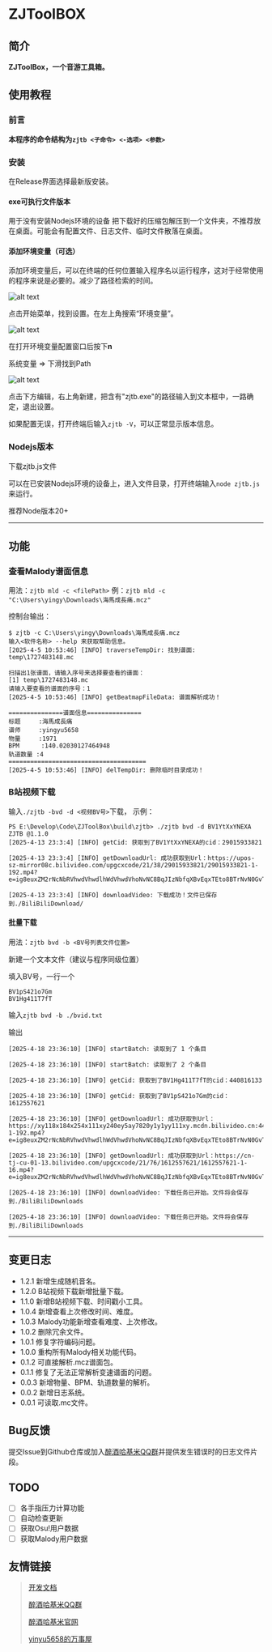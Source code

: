 # ZJToolBOX

## 简介

**ZJToolBox，一个音游工具箱。**

## 使用教程

### 前言

**本程序的命令结构为`zjtb <子命令> <-选项> <参数> `**

### 安装

在Release界面选择最新版安装。

#### exe可执行文件版本

用于没有安装Nodejs环境的设备
把下载好的压缩包解压到一个文件夹，不推荐放在桌面。可能会有配置文件、日志文件、临时文件散落在桌面。

#### 添加环境变量（可选）

添加环境变量后，可以在终端的任何位置输入程序名以运行程序，这对于经常使用的程序来说是必要的。减少了路径检索的时间。

![alt text](ReadmeImages/image.png)

点击开始菜单，找到设置。在左上角搜索“环境变量”。

![alt text](<ReadmeImages/image copy.png>)

在打开环境变量配置窗口后按下**n**

系统变量 => 下滑找到Path

![alt text](<ReadmeImages/image copy 3.png>)

点击下方编辑，右上角新建，把含有"zjtb.exe"的路径输入到文本框中，一路确定，退出设置。

如果配置无误，打开终端后输入`zjtb -V`，可以正常显示版本信息。

### Nodejs版本

下载zjtb.js文件

可以在已安装Nodejs环境的设备上，进入文件目录，打开终端输入`node zjtb.js`来运行。

推荐Node版本20+

---

## 功能

### 查看Malody谱面信息

用法：`zjtb mld -c <filePath>`
例：`zjtb mld -c "C:\Users\yingy\Downloads\海馬成長痛.mcz"`

控制台输出：

```
$ zjtb -c C:\Users\yingy\Downloads\海馬成長痛.mcz
输入<软件名称> --help 来获取帮助信息。
[2025-4-5 10:53:46] [INFO] traverseTempDir: 找到谱面: temp\1727483148.mc

扫描出1张谱面，请输入序号来选择要查看的谱面：
[1] temp\1727483148.mc
请输入要查看的谱面的序号：1
[2025-4-5 10:53:46] [INFO] getBeatmapFileData: 谱面解析成功！

===============谱面信息===============
标题     :海馬成長痛
谱师     :yingyu5658
物量     :1971
BPM      :140.02030127464948
轨道数量 :4
======================================
[2025-4-5 10:53:46] [INFO] delTempDir: 删除临时目录成功！
```
### B站视频下载
输入`./zjtb -bvd -d <视频BV号>`下载，
示例：
```
PS E:\Develop\Code\ZJToolBox\build\zjtb> ./zjtb bvd -d BV1YtXxYNEXA
ZJTB @1.1.0
[2025-4-13 23:3:4] [INFO] getCid: 获取到了BV1YtXxYNEXA的cid：29015933821

[2025-4-13 23:3:4] [INFO] getDownloadUrl: 成功获取到Url：https://upos-sz-mirror08c.bilivideo.com/upgcxcode/21/38/29015933821/29015933821-1-192.mp4?e=ig8euxZM2rNcNbRVhwdVhwdlhWdVhwdVhoNvNC8BqJIzNbfqXBvEqxTEto8BTrNvN0GvT90W5JZMkX_YN0MvXg8gNEV4NC8xNEV4N03eN0B5tZlqNxTEto8BTrNvNeZVuJ10Kj_g2UB02J0mN0B5tZlqNCNEto8BTrNvNC7MTX502C8f2jmMQJ6mqF2fka1mqx6gqj0eN0B599M=&platform=pc&trid=cc552aba357044d2935d05128a8df3eu&mid=0&oi=0x240882100c0338a114bedf96e76c9e5b&tag=&gen=playurlv3&os=08cbv&uipk=5&deadline=1744563783&og=hw&nbs=1&upsig=9ce495218f945167a2743a99a9eaea6b&uparams=e,platform,trid,mid,oi,tag,gen,os,uipk,deadline,og,nbs&bvc=vod&nettype=0&bw=204186&buvid=&build=0&dl=0&f=u_0_0&agrr=0&orderid=0,3

[2025-4-13 23:3:4] [INFO] downloadVideo: 下载成功！文件已保存到./BiliBiliDownload/
```

#### 批量下载

用法：`zjtb bvd -b <BV号列表文件位置>`

新建一个文本文件（建议与程序同级位置）

填入BV号，一行一个
```
BV1pS421o7Gm
BV1Hg411T7fT
```

输入`zjtb bvd -b ./bvid.txt`

输出

```
[2025-4-18 23:36:10] [INFO] startBatch: 读取到了 1 个条目

[2025-4-18 23:36:10] [INFO] startBatch: 读取到了 2 个条目

[2025-4-18 23:36:10] [INFO] getCid: 获取到了BV1Hg411T7fT的cid：440816133

[2025-4-18 23:36:10] [INFO] getCid: 获取到了BV1pS421o7Gm的cid：1612557621

[2025-4-18 23:36:10] [INFO] getDownloadUrl: 成功获取到Url：https://xy118x184x254x111xy240ey5ay7820y1y1yy111xy.mcdn.bilivideo.cn:4483/upgcxcode/33/61/440816133/440816133_da2-1-192.mp4?e=ig8euxZM2rNcNbRVhwdVhwdlhWdVhwdVhoNvNC8BqJIzNbfqXBvEqxTEto8BTrNvN0GvT90W5JZMkX_YN0MvXg8gNEV4NC8xNEV4N03eN0B5tZlqNxTEto8BTrNvNeZVuJ10Kj_g2UB02J0mN0B5tZlqNCNEto8BTrNvNC7MTX502C8f2jmMQJ6mqF2fka1mqx6gqj0eN0B599M=&nbs=1&mid=0&tag=&oi=0x240882100c01e7b179d6520dd8df5f02&uipk=5&platform=pc&gen=playurlv3&os=mcdn&og=cos&trid=0000b1eae2e65cd54af6930977613589cd3u&deadline=1744997772&upsig=f7ae10150ece72902dfcc12b6d557848&uparams=e,nbs,mid,tag,oi,uipk,platform,gen,os,og,trid,deadline&mcdnid=50009044&b0,3

[2025-4-18 23:36:10] [INFO] getDownloadUrl: 成功获取到Url：https://cn-tj-cu-01-13.bilivideo.com/upgcxcode/21/76/1612557621/1612557621-1-16.mp4?e=ig8euxZM2rNcNbRVhwdVhwdlhWdVhwdVhoNvNC8BqJIzNbfqXBvEqxTEto8BTrNvN0GvT90W5JZMkX_YN0MvXg8gNEV4NC8xNEV4N03eN0B5tZlqNxTEto8BTrNvNeZVuJ10Kj_g2UB02J0mN0B5tZlqNCNEto8BTrNvNC7MTX502C8f2jmMQJ6mqF2fka1mqx6gqj0eN0B599M=&platform=pc&trid=0000f9b6294bdeaa47cd9cfcdba4b869c68u&gen=playurlv3&os=bcache&og=hw&tag=&deadline=1744997772&nbs=1&oi=0x240882100c01e7b179d6520dd8df5f02&uipk=5&mid=0&upsig=1cc329cf895e4db81e513a32f394d5db&uparams=e,platform,trid,gen,os,og,tag,deadline,nbs,oi,uipk,mid&cdnid=87213&bvc=vod&nettype=0&bw=254868&agrr=0&buvid=&build=0&dl=0&f=u_0_0&orderid=0,3

[2025-4-18 23:36:10] [INFO] downloadVideo: 下载任务已开始。文件将会保存到./BiliBiliDownloads

[2025-4-18 23:36:10] [INFO] downloadVideo: 下载任务已开始。文件将会保存到./BiliBiliDownloads

```

---

## 变更日志
- 1.2.1 新增生成随机音名。
- 1.2.0 B站视频下载新增批量下载。
- 1.1.0 新增B站视频下载、时间戳小工具。
- 1.0.4 新增查看上次修改时间、难度。
- 1.0.3 Malody功能新增查看难度、上次修改。
- 1.0.2 删除冗余文件。
- 1.0.1 修复字符编码问题。
- 1.0.0 重构所有Malody相关功能代码。
- 0.1.2 可直接解析.mcz谱面包。
- 0.1.1 修复了无法正常解析变速谱面的问题。
- 0.0.3 新增物量、BPM、轨道数量的解析。
- 0.0.2 新增日志系统。
- 0.0.1 可读取.mc文件。

## Bug反馈

提交Issue到Github仓库或加入[醉酒哈基米QQ群](https://qm.qq.com/q/TOkvfQIUI)并提供发生错误时的日志文件片段。

## TODO

- [ ] 各手指压力计算功能
- [ ] 自动检查更新
- [ ] 获取Osu!用户数据
- [ ] 获取Malody用户数据

## 友情链接

> [开发文档](http://zjhajimi.fun/ZJToolBox/docs/module-Beatmap-BeatmapData.html)
>
> [醉酒哈基米QQ群](https://qm.qq.com/q/TOkvfQIUIU) 
>
> [醉酒哈基米官网](www.zjhajimi.fun)
>
> [yinyu5658的万事屋](https://www.yingyu5658.me)
